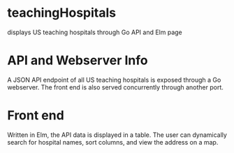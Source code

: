 # teachingHospitals
displays US teaching hospitals through Go API and Elm page


# API and Webserver Info

A JSON API endpoint of all US teaching hospitals is exposed through a Go webserver.
The front end is also served concurrently through another port.

# Front end

Written in Elm, the API data is displayed in a table. The user can dynamically search for hospital names, sort columns, and view the address on a map.

